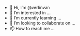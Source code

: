 - 👋 Hi, I’m @verlinvan
- 👀 I’m interested in ...
- 🌱 I’m currently learning ...
- 💞️ I’m looking to collaborate on ...
- 📫 How to reach me ...

<!---
verlinvan/verlinvan is a ✨ special ✨ repository because its `README.md` (this file) appears on your GitHub profile.
You can click the Preview link to take a look at your changes.
--->
